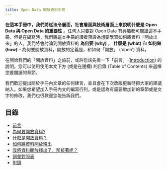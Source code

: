 ```yaml
---
title: Open Data 開放資料手冊
---
```


**在這本手冊中，我們將從法令層面，社會層面與技術層面上來說明什麼是 Open Data 與 Open Data 的重要性** 。任何人只要對 Open Data 有興趣都可閱讀這本手冊，但是在編寫時，我們將這本手冊的讀者預設為想要學習如何將資料「開放出來」的人。我們將會討論到開放資料的 **為何要 (why)** ， **什麼是 (what)** 和 **如何做 (how)** – 為何要開放資料，開放的定義是，和如何「開放」 (‘open’) 資料。

在開始我們的「開放資料」之旅前，或許您該先看一下「前言」 ([Introduction](introduction/)) 的說明。您可以使用使用本文下方 (或是在邊欄) 的目錄 (Table of Contents) 來選擇您要閱讀的章節。

我們歡迎提出關於手冊內文章的任何建言，並且會在下次改版更新時把大家的建議納入。如果您希望加入手冊內文的編寫行列，或是認為有需要增加新的章節或是文字的修改，我們也很歡迎您能告訴我們。

## 目錄

-   [前言](introduction/)
-   [為何要開放資料?](why-open-data/)
-   [什麼是開放資料？](what-is-open-data)
-   [如何將資料開放釋出](how-to-open-up-data/)
-   [我將資料開放釋出了，那接著呢？](following-up/)
-   [詞彙對照表](glossary/)
-   [附錄](appendices/)